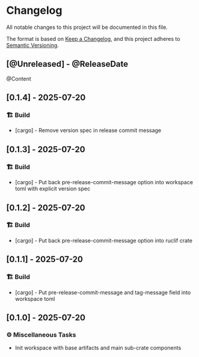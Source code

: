 # Changelog

All notable changes to this project will be documented in this file.

The format is based on [Keep a Changelog](https://keepachangelog.com/en/1.1.0/),
and this project adheres to
[Semantic Versioning](https://semver.org/spec/v2.0.0.html).

[comment]: <> (@PlannedForNextRelease)
## [@Unreleased] - @ReleaseDate

@Content

## [0.1.4] - 2025-07-20 <a id="0.1.4"></a>

### 🏗️ Build

- [cargo] - Remove version spec in release commit message

## [0.1.3] - 2025-07-20 <a id="0.1.3"></a>

### 🏗️ Build

- [cargo] - Put back pre-release-commit-message option into workspace toml with explicit version spec

## [0.1.2] - 2025-07-20 <a id="0.1.2"></a>

### 🏗️ Build

- [cargo] - Put back pre-release-commit-message option into ruclif crate

## [0.1.1] - 2025-07-20 <a id="0.1.1"></a>

### 🏗️ Build

- [cargo] - Put pre-release-commit-message and tag-message field into workspace toml

## [0.1.0] - 2025-07-20 <a id="0.1.0"></a>

### ⚙️ Miscellaneous Tasks

- Init workspace with base artifacts and main sub-crate components
